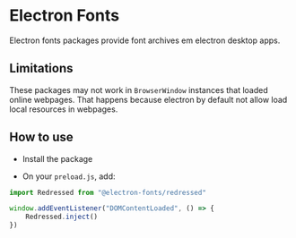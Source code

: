 # Electron Fonts

Electron fonts packages provide font archives em electron desktop apps.

## Limitations

These packages may not work in `BrowserWindow` instances that loaded online webpages. That happens because electron by default not allow load local resources in webpages.

## How to use

* Install the package

* On your `preload.js`, add:

```ts
import Redressed from "@electron-fonts/redressed"

window.addEventListener("DOMContentLoaded", () => {
    Redressed.inject()
})
```